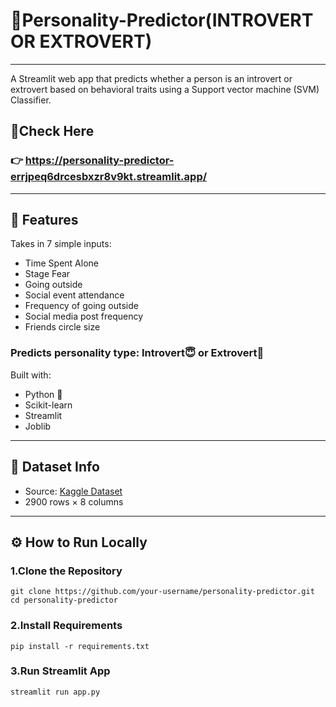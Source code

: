 # 🧠Personality-Predictor(INTROVERT OR EXTROVERT)
---
A Streamlit web app that predicts whether a person is an introvert or extrovert based on behavioral traits using a Support vector machine (SVM) Classifier.

## 🔗Check Here
### 👉 https://personality-predictor-errjpeq6drcesbxzr8v9kt.streamlit.app/
----
## 📌 Features
 Takes in 7 simple inputs:

- Time Spent Alone
- Stage Fear
- Going outside
- Social event attendance
- Frequency of going outside
- Social media post frequency
- Friends circle size
### Predicts personality type: Introvert😇 or Extrovert🤩

Built with:

- Python 🐍
- Scikit-learn
- Streamlit
- Joblib
---
## 🧪 Dataset Info
- Source: [Kaggle Dataset](https://www.kaggle.com/datasets/rakeshkapilavai/extrovert-vs-introvert-behavior-data)
- 2900 rows × 8 columns
---
## ⚙️ How to Run Locally
### 1.Clone the Repository
```
git clone https://github.com/your-username/personality-predictor.git
cd personality-predictor
```
### 2.Install Requirements
```
pip install -r requirements.txt
```
### 3.Run Streamlit App
```
streamlit run app.py
```
